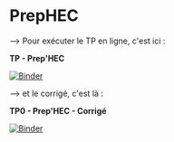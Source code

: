 # **PrepHEC**

--> Pour exécuter le TP en ligne, c'est ici :

 **TP - Prep'HEC**
 
  [![Binder](https://mybinder.org/badge_logo.svg)](https://mybinder.org/v2/gh/othoni-hub/PrepHEC/HEAD?filepath=PrepHEC_TP_Python_Notebook.ipynb)


 --> et le corrigé, c'est là : 
 
 **TP0 - Prep'HEC - Corrigé**

[![Binder](https://mybinder.org/badge_logo.svg)](https://mybinder.org/v2/gh/othoni-hub/PrepHEC/HEAD?filepath=PrepHEC_Notebook_Corrige.ipynb) 
 

